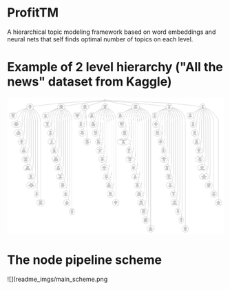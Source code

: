 # ProfitTM
A hierarchical topic modeling framework based on word embeddings and neural nets that self finds optimal number of topics on each level.

# Example of 2 level hierarchy ("All the news" dataset from Kaggle)
![](readme_imgs/2_levels_hierarchy_example.jpg)

# The node pipeline scheme
![](readme_imgs/main_scheme.png
